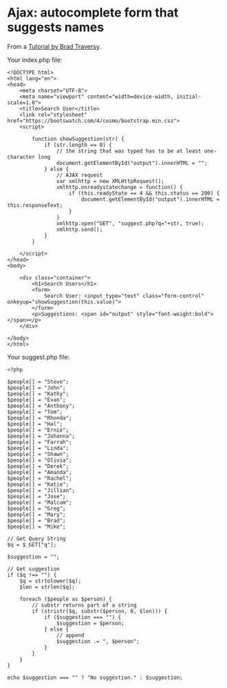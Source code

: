 # Ajax: autocomplete form that suggests names

From a [Tutorial by Brad Traversy](https://www.youtube.com/watch?v=nU0KDn-vLT4&list=PLillGF-Rfqbap2IB6ZS4BBBcYPagAjpjn&index=18).

Your index.php file:

    <!DOCTYPE html>
    <html lang="en">
    <head>
        <meta charset="UTF-8">
        <meta name="viewport" content="width=device-width, initial-scale=1.0">
        <title>Search User</title>
        <link rel="stylesheet" href="https://bootswatch.com/4/cosmo/bootstrap.min.css">
        <script>

            function showSuggestion(str) {
                if (str.length == 0) {
                    // the string that was typed has to be at least one-character long
                    document.getElementById("output").innerHTML = "";
                } else {
                    // AJAX request
                    var xmlhttp = new XMLHttpRequest();
                    xmlhttp.onreadystatechange = function() {
                        if (this.readyState == 4 && this.status == 200) {
                            document.getElementById("output").innerHTML = this.responseText;
                        }
                    }
                    xmlhttp.open("GET", "suggest.php?q="+str, true);
                    xmlhttp.send();
                }
            }

        </script>
    </head>
    <body>

        <div class="container">
            <h1>Search Users</h1>
            <form> 
                Search User: <input type="text" class="form-control" onkeyup="showSuggestion(this.value)">
            </form>
            <p>Suggestions: <span id="output" style="font-weight:bold"></span></p>
        </div>

    </body>
    </html>

Your suggest.php file:

    <?php

    $people[] = "Steve";
    $people[] = "John";
    $people[] = "Kathy";
    $people[] = "Evan";
    $people[] = "Anthony";
    $people[] = "Tom";
    $people[] = "Rhonda";
    $people[] = "Hal";
    $people[] = "Ernie";
    $people[] = "Johanna";
    $people[] = "Farrah";
    $people[] = "Linda";
    $people[] = "Shawn";
    $people[] = "Olivia";
    $people[] = "Derek";
    $people[] = "Amanda";
    $people[] = "Rachel";
    $people[] = "Katie";
    $people[] = "Jillian";
    $people[] = "Jose";
    $people[] = "Malcom";
    $people[] = "Greg";
    $people[] = "Mary";
    $people[] = "Brad";
    $people[] = "Mike";

    // Get Query String
    $q = $_GET["q"];

    $suggestion = "";

    // Get suggestion
    if ($q !== "") {
        $q = strtolower($q);
        $len = strlen($q);

        foreach ($people as $person) {
            // substr returns part of a string
            if (stristr($q, substr($person, 0, $len))) {
                if ($suggestion === "") {
                    $suggestion = $person;
                } else {
                    // append
                    $suggestion .= ", $person";
                }
            }
        }
    }

    echo $suggestion === "" ? "No suggestion." : $suggestion;